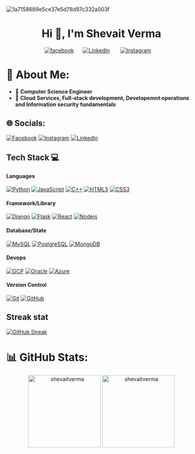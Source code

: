 ![1a7158689e5ce37e5d78d97c332a003f](https://github.com/Shevaitverma/Shevaitverma/assets/54855567/5eae7e16-c064-4de3-bb3d-42725c78d633)

<h1 align="center">Hi 👋, I'm Shevait Verma</h1>

<!--Social media-->
<p align="center">
    <a href="https://www.facebook.com/shevait.verma" target="blank"><img alt="facebook" title="facebook" src="https://img.shields.io/badge/Facebook-000000?style=for-the-badge&logo=facebook&logoColor=blue" /></a>&#8287;&#8287;&#8287;&#8287;&#8287;
    <a href="https://www.linkedin.com/in/shevait-verma/" target="blank"><img alt="LinkedIn" title="LinkedIn" src="https://img.shields.io/badge/Linkedin-000000?style=for-the-badge&logo=linkedin&logoColor=blue"></a>
    &#8287;&#8287;&#8287;&#8287;&#8287;
    <a href="https://www.instagram.com/shevaitverma1/" target="blank"><img alt="Instagram" title="Instagram" src="https://img.shields.io/badge/Instagram-000000?style=for-the-badge&logo=instagram&logoColor=pink" /></a>&#8287;&#8287;&#8287;&#8287;&#8287;
</p>

# 💫 About Me:
- 🔭 **Computer Science Engineer**
- 🌱 **Cloud Services, Full-stack development, Developemnt operations and Information security fundamentals**

## 🌐 Socials:
[![Facebook](https://img.shields.io/badge/Facebook-000000?style=for-the-badge&logo=facebook&logoColor=blue)](https://www.facebook.com/shevait.verma) [![Instagram](https://img.shields.io/badge/Instagram-000000?style=for-the-badge&logo=instagram&logoColor=pink)](https://www.instagram.com/shevaitverma1/) [![LinkedIn](https://img.shields.io/badge/Linkedin-000000?style=for-the-badge&logo=linkedin&logoColor=blue)](https://www.linkedin.com/in/shevait-verma/)
<br>

## Tech Stack 💻
#### Languages
[![Python](https://img.shields.io/badge/Python-000?style=for-the-badge&logo=Python&logoColor=white)](https://www.learnpython.org/)
[![JavaScript](https://img.shields.io/badge/-JavaScript-000?style=for-the-badge&logo=javascript)](https://www.javascript.com/)
[![C++](https://img.shields.io/badge/C++-000?style=for-the-badge&logo=C%2B%2B&logoColor=white)](https://www.cprogramming.com/)
[![HTML5](https://img.shields.io/badge/-HTML5-000?style=for-the-badge&logo=html5)](https://html.com/)
[![CSS3](https://img.shields.io/badge/-CSS3-000?style=for-the-badge&logo=css3)](https://developer.mozilla.org/en-US/docs/Web/CSS)

#### Framework/Library
[![Django](https://img.shields.io/badge/-Django-000?style=for-the-badge&logo=django)](https://www.djangoproject.com/)
[![Flask](https://img.shields.io/badge/-Flask-000?style=for-the-badge&logo=flask)](https://flask.palletsprojects.com/)
[![React](https://img.shields.io/badge/-ReactJS-000?style=for-the-badge&logo=react)](https://legacy.reactjs.org/docs/getting-started.html)
[![Nodejs](https://img.shields.io/badge/-NodeJS-000?style=for-the-badge&logo=node.js)](https://nodejs.org/en/docs)

#### Database/State
[![MySQL](https://img.shields.io/badge/-MySQL-000?style=for-the-badge&logo=mysql)](https://www.mysql.com/)
[![PostgreSQL](https://img.shields.io/badge/-PostgreSQL-000?style=for-the-badge&logo=postgresql)](https://www.postgresql.org/)
[![MongoDB](https://img.shields.io/badge/-MongoDB-000?style=for-the-badge&logo=mongodb)](https://www.mongodb.com/docs/)

#### Devops
[![GCP](https://img.shields.io/badge/-GCP-000?style=for-the-badge&logo=google)](https://cloud.google.com/)
[![Oracle](https://img.shields.io/badge/-Oracle-000?style=for-the-badge&logo=oracle)](https://www.oracle.com/in/cloud/)
[![Azure](https://img.shields.io/badge/-Azure-000?style=for-the-badge&logo=azure)](https://azure.microsoft.com/en-in)

#### Version Control
[![Git](https://img.shields.io/badge/-Git-000?style=for-the-badge&logo=git)](https://git-scm.com/doc)
[![GitHub](https://img.shields.io/badge/-GitHub-000?style=for-the-badge&logo=github)](https://github.com/)

## Streak stat
[![GitHub Streak](https://streak-stats.demolab.com?user=Shevaitverma&theme=dark&hide_border=true)](https://git.io/streak-stats)
<br>
# 📊 GitHub Stats:


<div align=center>
    <img align="center" src="https://github-readme-stats.vercel.app/api/top-langs?username=shevaitverma&show_icons=true&locale=en&layout=compact" alt="shevaitverma" height="192px"/>
    <img align="center" src="https://github-readme-stats.vercel.app/api?username=shevaitverma&show_icons=true&locale=en" alt="shevaitverma" height="192px"/>
</div>
